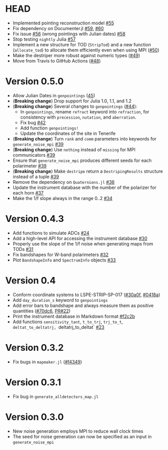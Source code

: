 # HEAD

-   Implemented pointing reconstruction model [#55](https://github.com/lspestrip/Stripeline.jl/pull/55)
-   Fix dependency on Documenter.jl [#59](https://github.com/lspestrip/Stripeline.jl/pull/59), [#60](https://github.com/lspestrip/Stripeline.jl/pull/60)
-   Fix issue [#56](https://github.com/lspestrip/Stripeline.jl/issues/56) (wrong pointings with Julian dates) [#58](https://github.com/lspestrip/Stripeline.jl/pull/58)
-   Stop testing `nightly` Julia [#57](https://github.com/lspestrip/Stripeline.jl/pull/57)
-   Implement a new structure for TOD (`StripTod`) and a new function (`allocate_tod`) to allocate them efficiently even when using MPI ([#50](https://github.com/lspestrip/Stripeline.jl/pull/50))
-   Make the destriper more robust against numeric types ([#49](https://github.com/lspestrip/Stripeline.jl/pull/49))
-   Move from Travis to GitHub Actions ([#48](https://github.com/lspestrip/Stripeline.jl/pull/48))

# Version 0.5.0

-   Allow Julian Dates in `genpointings` ([45](https://github.com/lspestrip/Stripeline.jl/pull/45))
-   (**Breaking change**) Drop support for Julia 1.0, 1.1, and 1.2
-   (**Breaking change**) Several changes to `genpointings` ([#44](https://github.com/lspestrip/Stripeline.jl/pull/44)):
    -   In `genpointings`, rename `refract` keyword into `refraction`, for consistency with `precession`, `nutation`, and `aberration`.
    -   Fix bug [#42](https://github.com/lspestrip/Stripeline.jl/issues/42)
    -   Add function `genpointings!`
    -   Update the coordinates of the site in Tenerife
-   (**Breaking change**) Turn `rank` and `comm` parameters into keywords for `generate_noise_mpi` [#39](https://github.com/lspestrip/Stripeline.jl/pull/39)
-   (**Breaking change**) Use `nothing` instead of `missing` for MPI communicators [#39](https://github.com/lspestrip/Stripeline.jl/pull/39)
-   Ensure that `generate_noise_mpi` produces different seeds for each polarimeter [#39](https://github.com/lspestrip/Stripeline.jl/pull/39)
-   (**Breaking change**) Make `destripe` return a `DestripingResults` structure instead of a tuple [#39](https://github.com/lspestrip/Stripeline.jl/pull/39)
-   Remove the dependency on `Quaternions.jl` [#38](https://github.com/lspestrip/Stripeline.jl/pull/38)
-   Update the instrument database with the number of the polarizer for each horn [#37](https://github.com/lspestrip/Stripeline.jl/pull/37)
-   Make the 1/f slope always in the range 0..2 [#34](https://github.com/lspestrip/Stripeline.jl/pull/34)

# Version 0.4.3

-   Add functions to simulate ADCs [#24](https://github.com/lspestrip/Stripeline.jl/pull/24)
-   Add a high-level API for accessing the instrument database [#30](https://github.com/lspestrip/Stripeline.jl/pull/30)
-   Properly use the slope of the 1/f noise when generating maps from TODs [#31](https://github.com/lspestrip/Stripeline.jl/pull/31)
-   Fix bandshapes for W-band polarimeters [#32](https://github.com/lspestrip/Stripeline.jl/pull/32)
-   Plot `BandshapeInfo` and `SpectrumInfo` objects [#33](https://github.com/lspestrip/Stripeline.jl/pull/33)

# Version 0.4

-   Conform coordinate systems to LSPE-STRIP-SP-017 ([#30a0f](https://github.com/lspestrip/Stripeline.jl/commit/30a0fbdb5fe45fa20cd7a2fef08bc114ad3d7956), [#0418a](https://github.com/lspestrip/Stripeline.jl/commit/0418a40a489cd2dfd7607effe661c55af1ca649e))
-   Add `day_duration_s` keyword to `genpointings`
-   Add error bars to bandshape and always measure them as positive quantities ([#70dc6](https://github.com/lspestrip/Stripeline.jl/commit/70dc6612e3784e4b3cfded55540e01cccec0bbf3), [PR#22](https://github.com/lspestrip/Stripeline.jl/pull/22))
-   Print the instrument database in Markdown format [#f2c2b](https://github.com/lspestrip/Stripeline.jl/commit/f2c2b11b317b149131ee4ab447a4ffe680148f2d)
-   Add functions `sensitivity_tant`, `t_to_trj`, `trj_to_t`, `deltat_to_deltatrj, `deltatrj_to_deltat` [#23](https://github.com/lspestrip/Stripeline.jl/pull/23)

# Version 0.3.2

-   Fix bugs in `mapmaker.jl` ([#f4349](https://github.com/lspestrip/Stripeline.jl/commit/f434916605201fd3e3daa81497248270b6378d76))


# Version 0.3.1

-   Fix bug in `generate_alldetectors_map.jl`


# Version 0.3.0

-   New noise generation employs MPI to reduce wall clock times
-   The seed for noise generation can now be specified as an input in `generate_noise_mpi`

